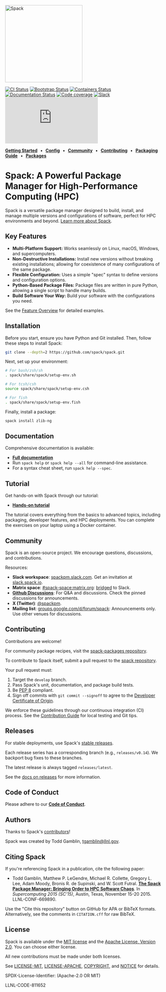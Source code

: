 <!--
  SPDX-License-Identifier: (Apache-2.0 OR MIT)
-->

<div align="left">
  <picture>
    <source media="(prefers-color-scheme: dark)" srcset="https://cdn.rawgit.com/spack/spack/develop/share/spack/logo/spack-logo-white-text.svg" width="250">
    <source media="(prefers-color-scheme: light)" srcset="https://cdn.rawgit.com/spack/spack/develop/share/spack/logo/spack-logo-text.svg" width="250">
    <img alt="Spack" src="https://cdn.rawgit.com/spack/spack/develop/share/spack/logo/spack-logo-text.svg" width="250">
  </picture>
</div>

[![CI Status](https://github.com/spack/spack/workflows/ci/badge.svg)](https://github.com/spack/spack/actions/workflows/ci.yml)
[![Bootstrap Status](https://github.com/spack/spack/workflows/bootstrap.yml/badge.svg)](https://github.com/spack/spack/actions/workflows/bootstrapping.yml)
[![Containers Status](https://github.com/spack/spack/workflows/build-containers.yml/badge.svg)](https://github.com/spack/spack/actions/workflows/build-containers.yml)
[![Documentation Status](https://readthedocs.org/projects/spack/badge/?version=latest)](https://spack.readthedocs.io)
[![Code coverage](https://codecov.io/gh/spack/spack/branch/develop/graph/badge.svg)](https://codecov.io/gh/spack/spack)
[![Slack](https://slack.spack.io/badge.svg)](https://slack.spack.io)
[![Matrix](https://img.shields.io/matrix/spack-space%3Amatrix.org?label=matrix)](https://matrix.to/#/#spack-space:matrix.org)

**[Getting Started](https://spack.readthedocs.io/en/latest/getting_started.html) &nbsp; • &nbsp; [Config](https://spack.readthedocs.io/en/latest/configuration.html) &nbsp; • &nbsp; [Community](#community) &nbsp; • &nbsp; [Contributing](https://spack.readthedocs.io/en/latest/contribution_guide.html) &nbsp; • &nbsp; [Packaging Guide](https://spack.readthedocs.io/en/latest/packaging_guide_creation.html) &nbsp; • &nbsp; [Packages](https://github.com/spack/spack-packages)**

# Spack: A Powerful Package Manager for High-Performance Computing (HPC)

Spack is a versatile package manager designed to build, install, and manage multiple versions and configurations of software, perfect for HPC environments and beyond. [Learn more about Spack](https://github.com/spack/spack).

## Key Features

*   **Multi-Platform Support:** Works seamlessly on Linux, macOS, Windows, and supercomputers.
*   **Non-Destructive Installations:** Install new versions without breaking existing installations; allowing for coexistence of many configurations of the same package.
*   **Flexible Configuration:**  Uses a simple "spec" syntax to define versions and configuration options.
*   **Python-Based Package Files:** Package files are written in pure Python, allowing a single script to handle many builds.
*   **Build Software Your Way:** Build your software with the configurations you need.

See the [Feature Overview](https://spack.readthedocs.io/en/latest/features.html) for detailed examples.

## Installation

Before you start, ensure you have Python and Git installed. Then, follow these steps to install Spack:

```bash
git clone --depth=2 https://github.com/spack/spack.git
```

Next, set up your environment:

```bash
# For bash/zsh/sh
. spack/share/spack/setup-env.sh

# For tcsh/csh
source spack/share/spack/setup-env.csh

# For fish
. spack/share/spack/setup-env.fish
```

Finally, install a package:

```bash
spack install zlib-ng
```

## Documentation

Comprehensive documentation is available:

*   [**Full documentation**](https://spack.readthedocs.io/)
*   Run `spack help` or `spack help --all` for command-line assistance.
*   For a syntax cheat sheet, run `spack help --spec`.

## Tutorial

Get hands-on with Spack through our tutorial:

*   [**Hands-on tutorial**](https://spack-tutorial.readthedocs.io/)

The tutorial covers everything from the basics to advanced topics, including packaging, developer features, and HPC deployments. You can complete the exercises on your laptop using a Docker container.

## Community

Spack is an open-source project. We encourage questions, discussions, and contributions.

Resources:

*   **Slack workspace**: [spackpm.slack.com](https://spackpm.slack.com). Get an invitation at [slack.spack.io](https://slack.spack.io).
*   **Matrix space**: [#spack-space:matrix.org](https://matrix.to/#/#spack-space:matrix.org): [bridged](https://github.com/matrix-org/matrix-appservice-slack#matrix-appservice-slack) to Slack.
*   [**Github Discussions**](https://github.com/spack/spack/discussions): For Q&A and discussions.  Check the pinned discussions for announcements.
*   **X (Twitter)**: [@spackpm](https://twitter.com/spackpm).
*   **Mailing list**: [groups.google.com/d/forum/spack](https://groups.google.com/d/forum/spack): Announcements only. Use other venues for discussions.

## Contributing

Contributions are welcome!

For community package recipes, visit the [spack-packages repository](https://github.com/spack/spack-packages).

To contribute to Spack itself, submit a pull request to the [spack repository](https://github.com/spack/spack).

Your pull request must:

1.  Target the `develop` branch.
2.  Pass Spack's unit, documentation, and package build tests.
3.  Be [PEP 8](https://www.python.org/dev/peps/pep-0008/) compliant.
4.  Sign off commits with `git commit --signoff` to agree to the [Developer Certificate of Origin](https://developercertificate.org).

We enforce these guidelines through our continuous integration (CI) process.  See the [Contribution Guide](https://spack.readthedocs.io/en/latest/contribution_guide.html) for local testing and Git tips.

## Releases

For stable deployments, use Spack's [stable releases](https://github.com/spack/spack/releases).

Each release series has a corresponding branch (e.g., `releases/v0.14`). We backport bug fixes to these branches.

The latest release is always tagged `releases/latest`.

See the [docs on releases](https://spack.readthedocs.io/en/latest/developer_guide.html#releases) for more information.

## Code of Conduct

Please adhere to our [**Code of Conduct**](.github/CODE_OF_CONDUCT.md).

## Authors

Thanks to Spack's [contributors](https://github.com/spack/spack/graphs/contributors)!

Spack was created by Todd Gamblin, tgamblin@llnl.gov.

## Citing Spack

If you're referencing Spack in a publication, cite the following paper:

 *   Todd Gamblin, Matthew P. LeGendre, Michael R. Collette, Gregory L. Lee, Adam Moody, Bronis R. de Supinski, and W. Scott Futral.
    [**The Spack Package Manager: Bringing Order to HPC Software Chaos**](https://www.computer.org/csdl/proceedings/sc/2015/3723/00/2807623.pdf).
    In *Supercomputing 2015 (SC’15)*, Austin, Texas, November 15-20 2015. LLNL-CONF-669890.

Use the "Cite this repository" button on GitHub for APA or BibTeX formats.  Alternatively, see the comments in `CITATION.cff` for raw BibTeX.

## License

Spack is available under the [MIT license](https://github.com/spack/spack/blob/develop/LICENSE-MIT) and the [Apache License, Version 2.0](https://github.com/spack/spack/blob/develop/LICENSE-APACHE). You can choose either license.

All new contributions must be made under both licenses.

See [LICENSE-MIT](https://github.com/spack/spack/blob/develop/LICENSE-MIT), [LICENSE-APACHE](https://github.com/spack/spack/blob/develop/LICENSE-APACHE), [COPYRIGHT](https://github.com/spack/spack/blob/develop/COPYRIGHT), and [NOTICE](https://github.com/spack/spack/blob/develop/NOTICE) for details.

SPDX-License-Identifier: (Apache-2.0 OR MIT)

LLNL-CODE-811652